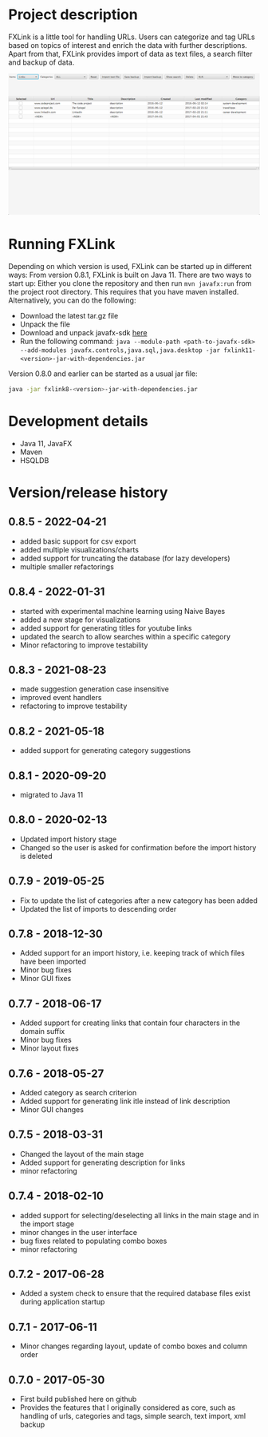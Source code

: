
# Project description
FXLink is a little tool for handling URLs. Users can categorize and tag URLs based on topics of interest and enrich the data with further descriptions. </br>
Apart from that, FXLink provides import of data as text files, a search filter and backup of data. 

![](/docs/fxlink8.png) 

# Running FXLink
Depending on which version is used, FXLink can be started up in different ways:
From version 0.8.1, FXLink is built on Java 11. There are two ways to start up:
Either you clone the repository and then run `mvn javafx:run` from the project root directory. This requires that you have maven installed. 
Alternatively, you can do the following:

* Download the latest tar.gz file
* Unpack the file
* Download and unpack javafx-sdk [here](https://gluonhq.com/products/javafx/)
* Run the following command: `java --module-path <path-to-javafx-sdk>  --add-modules javafx.controls,java.sql,java.desktop -jar fxlink11-<version>-jar-with-dependencies.jar` 

Version 0.8.0 and earlier can be started as a usual jar file:
```bash 
java -jar fxlink8-<version>-jar-with-dependencies.jar
```

# Development details

* Java 11, JavaFX
* Maven
* HSQLDB
         
# Version/release history 

## 0.8.5 - 2022-04-21
* added basic support for csv export
* added multiple visualizations/charts
* added support for truncating the database (for lazy developers)
* multiple smaller refactorings

## 0.8.4 - 2022-01-31
* started with experimental machine learning using Naive Bayes
* added a new stage for visualizations
* added support for generating titles for youtube links
* updated the search to allow searches within a specific category
* Minor refactoring to improve testability 

## 0.8.3 - 2021-08-23
* made suggestion generation case insensitive
* improved event handlers
* refactoring to improve testability

## 0.8.2 - 2021-05-18
* added support for generating category suggestions

## 0.8.1 - 2020-09-20
* migrated to Java 11

## 0.8.0 - 2020-02-13
* Updated import history stage
* Changed so the user is asked for confirmation before the import history is deleted

## 0.7.9 - 2019-05-25
* Fix to update the list of categories after a new category has been added
* Updated the list of imports to descending order

## 0.7.8 - 2018-12-30
* Added support for an import history, i.e. keeping track of which files have been imported
* Minor bug fixes
* Minor GUI fixes

## 0.7.7 - 2018-06-17

* Added support for creating links that contain four characters in the domain suffix
* Minor bug fixes
* Minor layout fixes

## 0.7.6 - 2018-05-27

* Added category as search criterion
* Added support for generating link itle instead of link description
* Minor GUI changes

## 0.7.5 - 2018-03-31

* Changed the layout of the main stage
* Added support for generating description for links
* minor refactoring

## 0.7.4 - 2018-02-10

* added support for selecting/deselecting all links in the main stage and in the import stage
* minor changes in the user interface
* bug fixes related to populating combo boxes
* minor refactoring

## 0.7.2 - 2017-06-28

* Added a system check to ensure that the required database files exist during application startup

## 0.7.1 - 2017-06-11

* Minor changes regarding layout, update of combo boxes and column order

## 0.7.0 - 2017-05-30 

* First build published here on github
* Provides the features that I originally considered as core, such as handling of urls, categories and tags, simple search, text import, xml backup


